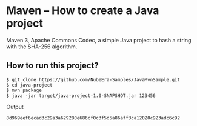 # Maven – How to create a Java project
Maven 3, Apache Commons Codec, a simple Java project to hash a string with the SHA-256 algorithm.



## How to run this project?
```
$ git clone https://github.com/NubeEra-Samples/JavaMvnSample.git
$ cd java-project
$ mvn package 
$ java -jar target/java-project-1.0-SNAPSHOT.jar 123456
```
Output
```
8d969eef6ecad3c29a3a629280e686cf0c3f5d5a86aff3ca12020c923adc6c92
```